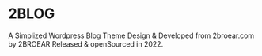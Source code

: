 # 2BLOG
A Simplized Wordpress Blog Theme Design &amp; Developed from 2broear.com by 2BROEAR Released &amp; openSourced in 2022.
